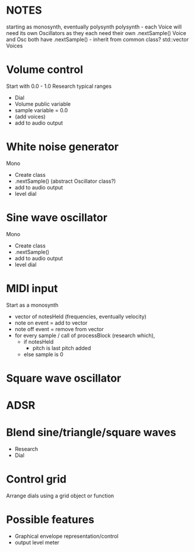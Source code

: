 # NOTES
starting as monosynth, eventually polysynth
polysynth - each Voice will need its own Oscillators
    as they each need their own .nextSample()
    Voice and Osc both have .nextSample() - inherit from common class?
std::vector<Voice> Voices

# Volume control
Start with 0.0 - 1.0
Research typical ranges
- Dial
- Volume public variable
- sample variable = 0.0
- (add voices)
- add to audio output

# White noise generator
Mono
- Create class
- .nextSample() (abstract Oscillator class?)
- add to audio output
- level dial

# Sine wave oscillator
Mono
- Create class
- .nextSample()
- add to audio output
- level dial

# MIDI input
Start as a monosynth
- vector of notesHeld (frequencies, eventually velocity)
- note on event = add to vector
- note off event = remove from vector
- for every sample / call of processBlock (research which),
    - if notesHeld
        - pitch is last pitch added
    - else sample is 0

# Square wave oscillator

# ADSR 

# Blend sine/triangle/square waves
- Research
- Dial

# Control grid
Arrange dials using a grid object or function

# Possible features
- Graphical envelope representation/control
- output level meter
